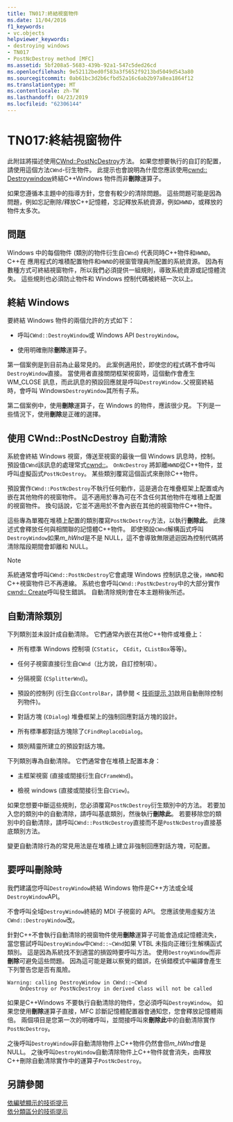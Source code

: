 ```yaml
---
title: TN017:終結視窗物件
ms.date: 11/04/2016
f1_keywords:
- vc.objects
helpviewer_keywords:
- destroying windows
- TN017
- PostNcDestroy method [MFC]
ms.assetid: 5bf208a5-5683-439b-92a1-547c5ded26cd
ms.openlocfilehash: 9e52112bed0f583a3f5652f9213bd5049d543a80
ms.sourcegitcommit: 0ab61bc3d2b6cfbd52a16c6ab2b97a8ea1864f12
ms.translationtype: MT
ms.contentlocale: zh-TW
ms.lasthandoff: 04/23/2019
ms.locfileid: "62306144"
---
```

# <a name="tn017-destroying-window-objects"></a>TN017:終結視窗物件

此附註將描述使用[CWnd::PostNcDestroy](../mfc/reference/cwnd-class.md#postncdestroy)方法。 如果您想要執行的自訂的配置，請使用這個方法`CWnd`-衍生物件。 此提示也會說明為什麼您應該使用[cwnd:: Destroywindow](../mfc/reference/cwnd-class.md#destroywindow)終結C++Windows 物件而非**刪除**運算子。

如果您遵循本主題中的指導方針，您會有較少的清除問題。 這些問題可能是因為問題，例如忘記刪除/釋放C++記憶體，忘記釋放系統資源，例如`HWND`，或釋放的物件太多次。

## <a name="the-problem"></a>問題

Windows 中的每個物件 (類別的物件衍生自`CWnd`) 代表同時C++物件和`HWND`。 C++在 應用程式的堆積配置物件和`HWND`的視窗管理員所配置的系統資源。 因為有數種方式可終結視窗物件，所以我們必須提供一組規則，導致系統資源或記憶體流失。 這些規則也必須防止物件和 Windows 控制代碼被終結一次以上。

## <a name="destroying-windows"></a>終結 Windows

要終結 Windows 物件的兩個允許的方式如下：

- 呼叫`CWnd::DestroyWindow`或 Windows API `DestroyWindow`。

- 使用明確刪除**刪除**運算子。

第一個案例是到目前為止最常見的。 此案例適用於，即使您的程式碼不會呼叫`DestroyWindow`直接。 當使用者直接關閉框架視窗時，這個動作會產生 WM_CLOSE 訊息，而此訊息的預設回應就是呼叫`DestroyWindow.`父視窗終結時，會呼叫 Windows`DestroyWindow`其所有子系。

第二個案例中，使用**刪除**運算子，在 Windows 的物件，應該很少見。 下列是一些情況下，使用**刪除**是正確的選擇。

## <a name="auto-cleanup-with-cwndpostncdestroy"></a>使用 CWnd::PostNcDestroy 自動清除

系統會終結 Windows 視窗，傳送至視窗的最後一個 Windows 訊息時，控制。 預設值`CWnd`該訊息的處理常式[cwnd::](../mfc/reference/cwnd-class.md#onncdestroy)。 `OnNcDestroy` 將卸離`HWND`從C++物件，並呼叫虛擬函式`PostNcDestroy`。 某些類別覆寫這個函式來刪除C++物件。

預設實作`CWnd::PostNcDestroy`不執行任何動作，這是適合在堆疊框架上配置或內嵌在其他物件的視窗物件。 這不適用於專為可在不含任何其他物件在堆積上配置的視窗物件。 換句話說，它並不適用於不會內嵌在其他的視窗物件C++物件。

這些專為單獨在堆積上配置的類別覆寫`PostNcDestroy`方法，以執行**刪除此**。 此陳述式會釋放任何與相關聯的記憶體C++物件。 即使預設`CWnd`解構函式呼叫`DestroyWindow`如果*m_hWnd*是不是 NULL，這不會導致無限遞迴因為控制代碼將清除階段期間會卸離和 NULL。

> [!NOTE]
>  系統通常會呼叫`CWnd::PostNcDestroy`它會處理 Windows 控制訊息之後，`HWND`和C++視窗物件已不再連線。 系統也會呼叫`CWnd::PostNcDestroy`中的大部分實作[cwnd:: Create](../mfc/reference/cwnd-class.md#create)呼叫發生錯誤。 自動清除規則會在本主題稍後所述。

## <a name="auto-cleanup-classes"></a>自動清除類別

下列類別並未設計成自動清除。 它們通常內嵌在其他C++物件或堆疊上：

- 所有標準 Windows 控制項 (`CStatic`， `CEdit`，`CListBox`等等)。

- 任何子視窗直接衍生自`CWnd`（比方說，自訂控制項）。

- 分隔視窗 (`CSplitterWnd`)。

- 預設的控制列 (衍生自`CControlBar`，請參閱 <<c2> [ 技術提示 31](../mfc/tn031-control-bars.md)啟用自動刪除控制列物件)。

- 對話方塊 (`CDialog`) 堆疊框架上的強制回應對話方塊的設計。

- 所有標準都對話方塊除了`CFindReplaceDialog`。

- 類別精靈所建立的預設對話方塊。

下列類別專為自動清除。 它們通常會在堆積上配置本身：

- 主框架視窗 (直接或間接衍生自`CFrameWnd`)。

- 檢視 windows (直接或間接衍生自`CView`)。

如果您想要中斷這些規則，您必須覆寫`PostNcDestroy`衍生類別中的方法。 若要加入您的類別中的自動清除，請呼叫基底類別，然後執行**刪除此**。 若要移除您的類別中的自動清除，請呼叫`CWnd::PostNcDestroy`直接而不是`PostNcDestroy`直接基底類別方法。

變更自動清除行為的常見用法是在堆積上建立非強制回應對話方塊，可配置。

## <a name="when-to-call-delete"></a>要呼叫刪除時

我們建議您呼叫`DestroyWindow`終結 Windows 物件是C++方法或全域`DestroyWindow`API。

不會呼叫全域`DestroyWindow`終結的 MDI 子視窗的 API。 您應該使用虛擬方法`CWnd::DestroyWindow`改。

針對C++不會執行自動清除的視窗物件使用**刪除**運算子可能會造成記憶體流失，當您嘗試呼叫`DestroyWindow`中`CWnd::~CWnd`如果 VTBL 未指向正確衍生解構函式類別。 這是因為系統找不到適當的損毀時要呼叫方法。 使用`DestroyWindow`而非**刪除**可避免這些問題。 因為這可能是難以察覺的錯誤，在偵錯模式中編譯會產生下列警告您是否有風險。

```
Warning: calling DestroyWindow in CWnd::~CWnd
    OnDestroy or PostNcDestroy in derived class will not be called
```

如果是C++Windows 不要執行自動清除的物件，您必須呼叫`DestroyWindow`。 如果您使用**刪除**運算子直接，MFC 診斷記憶體配置器會通知您，您會釋放記憶體兩倍。 兩個項目是您第一次的明確呼叫，並間接呼叫來**刪除此**中的自動清除實作`PostNcDestroy`。

之後呼叫`DestroyWindow`非自動清除物件上C++物件仍然會但*m_hWnd*會是 NULL。 之後呼叫`DestroyWindow`自動清除物件上C++物件就會消失，由釋放C++刪除自動清除實作中的運算子`PostNcDestroy`。

## <a name="see-also"></a>另請參閱

[依編號顯示的技術提示](../mfc/technical-notes-by-number.md)<br/>
[依分類區分的技術提示](../mfc/technical-notes-by-category.md)
